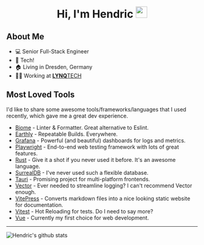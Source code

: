 <div align="center">
  <h1>Hi, I'm Hendric
    <img src="https://media1.giphy.com/media/LOnt6uqjD9OexmQJRB/giphy.gif?cid=790b7611cc4ab9d3f34ad6a93a38902b037ef6f5c9b2621b&rid=giphy.gif&ct=g" width="30px" height="30px">
  </h1>
</div>

## About Me

- 💻 Senior Full-Stack Engineer
- 💖 Tech!
- 🏠 Living in Dresden, Germany
- 👨‍💻 Working at [**LYNQ**TECH](https://www.lynq.tech/)

## Most Loved Tools

I'd like to share some awesome tools/frameworks/languages that I used recently, which gave me a great dev experience.

- [Biome](https://biomejs.dev/) - Linter & Formatter. Great alternative to Eslint.
- [Earthly](https://earthly.dev/) - Repeatable Builds. Everywhere.
- [Grafana](https://grafana.com/) - Powerful (and beautiful) dashboards for logs and metrics.
- [Playwright](https://playwright.dev/) - End-to-end web testing framework with lots of great features.
- [Rust](https://www.rust-lang.org/) - Give it a shot if you never used it before. It's an awesome language.
- [SurrealDB](https://surrealdb.com/) - I've never used such a flexible database.
- [Tauri](https://tauri.app/) - Promising project for multi-platform frontends.
- [Vector](https://vector.dev/) - Ever needed to streamline logging? I can't recommend Vector enough.
- [VitePress](https://vitepress.dev/) - Converts markdown files into a nice looking static website for documentation.
- [Vitest](https://vitest.dev/) - Hot Reloading for tests. Do I need to say more?
- [Vue](https://vuejs.org/) - Currently my first choice for web development.

---

![Hendric's github stats](https://github-readme-stats.vercel.app/api?username=hendric-dev&count_private=true&show_icons=true&theme=default)
